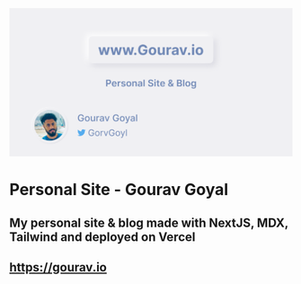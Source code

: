 ![gourav.io](./public/og.png)

# Personal Site - Gourav Goyal

## My personal site & blog made with NextJS, MDX, Tailwind and deployed on Vercel

## https://gourav.io
